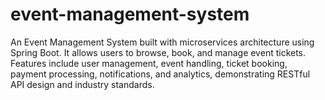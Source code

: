 # event-management-system
An Event Management System built with microservices architecture using Spring Boot. It allows users to browse, book, and manage event tickets. Features include user management, event handling, ticket booking, payment processing, notifications, and analytics, demonstrating RESTful API design and industry standards.
